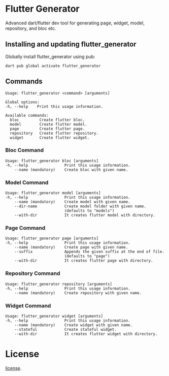 # Flutter Generator
Advanced dart/flutter dev tool for generating page, widget, model, repository, and bloc etc.

## Installing and updating flutter_generator
Globally install flutter_generator using pub:
```
dart pub global activate flutter_generator
```

## Commands
```
Usage: flutter_generator <command> [arguments]

Global options:
-h, --help    Print this usage information.

Available commands:
  bloc         Create flutter bloc.
  model        Create flutter model.
  page         Create flutter page.
  repository   Create flutter repository.
  widget       Create flutter widget.
```

### Bloc Command
```
Usage: flutter_generator bloc [arguments]
-h, --help                Print this usage information.
    --name (mandatory)    Create bloc with given name.
```

### Model Command
```
Usage: flutter_generator model [arguments]
-h, --help                Print this usage information.
    --name (mandatory)    Create model with given name.
    --dir-name            Create model folder with given name.
                          (defaults to "models")
    --with-dir            It creates flutter model with directory.
```

### Page Command
```
Usage: flutter_generator page [arguments]
-h, --help                Print this usage information.
    --name (mandatory)    Create page with given name.
    --suffix              Appends the given suffix at the end of file.
                          (defaults to "page")
    --with-dir            It creates flutter page with directory.
```

### Repository Command
```
Usage: flutter_generator repository [arguments]
-h, --help                Print this usage information.
    --name (mandatory)    Create repository with given name.
```

### Widget Command
```
Usage: flutter_generator widget [arguments]
-h, --help                Print this usage information.
    --name (mandatory)    Create widget with given name.
    --stateful            Create stateful widget.
    --with-dir            It creates flutter widget with directory.
```

# License

[license](https://github.com/dart-lang/stagehand/blob/master/LICENSE).
